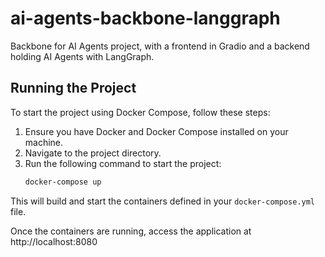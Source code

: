 # ai-agents-backbone-langgraph
Backbone for AI Agents project, with a frontend in Gradio and a backend holding AI Agents with LangGraph.

## Running the Project

To start the project using Docker Compose, follow these steps:

1. Ensure you have Docker and Docker Compose installed on your machine.
2. Navigate to the project directory.
3. Run the following command to start the project:
    ```sh
    docker-compose up
    ```

This will build and start the containers defined in your `docker-compose.yml` file.

Once the containers are running, access the application at http://localhost:8080

